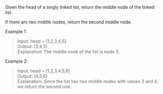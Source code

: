 Given the head of a singly linked list, return the middle node of the linked list.

If there are two middle nodes, return the second middle node.

Example 1:

> Input: head = [1,2,3,4,5]<br>
> Output: [3,4,5]<br>
> Explanation: The middle node of the list is node 3.

Example 2:

> Input: head = [1,2,3,4,5,6]<br>
> Output: [4,5,6]<br>
> Explanation: Since the list has two middle nodes with values 3 and 4, we return the second one.
